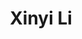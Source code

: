 ---
layout: member
title: Xinyi Li
position: PhD Student
handle: 
email: 
twitter:
github:
scholar: 
linkedin: 
photo: xinyili.png
ucsf: 
---